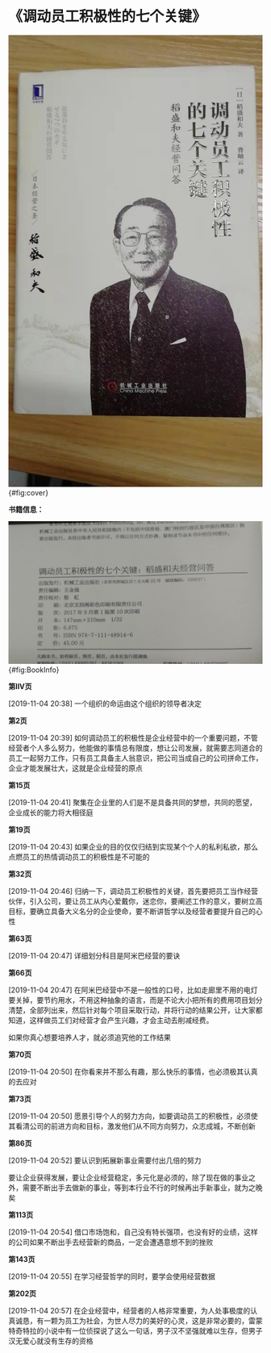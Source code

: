 # 《调动员工积极性的七个关键》

![封面](./Fig/cover.jpg){#fig:cover}

**书籍信息：**

![书籍信息](./Fig/BookInfo.jpg){#fig:BookInfo}

**第IIV页** 

[2019-11-04 20:38]
一个组织的命运由这个组织的领导者决定

**第2页** 

[2019-11-04 20:39]
如何调动员工的积极性是企业经营中的一个重要问题，不管经营者个人多么努力，他能做的事情总有限度，想让公司发展，就需要志同道合的员工一起努力工作，只有员工具备主人翁意识，把公司当成自己的公司拼命工作，企业才能发展壮大，这就是企业经营的原点

**第15页** 

[2019-11-04 20:41]
 聚集在企业里的人们是不是具备共同的梦想，共同的愿望，企业成长的能力将大相径庭

 **第19页** 
 
 [2019-11-04 20:43]
 如果企业的目的仅仅归结到实现某个个人的私利私欲，那么点燃员工的热情调动员工的积极性是不可能的

 **第32页** 
 
 [2019-11-04 20:46]
 归纳一下，调动员工积极性的关键，首先要把员工当作经营伙伴，引入公司，要让员工从内心爱戴你，迷恋你，要阐述工作的意义，要树立高目标，要确立具备大义名分的企业使命，要不断讲哲学以及经营者要提升自己的心性

 **第63页** 
 
 [2019-11-04 20:47]
 详细划分科目是阿米巴经营的要诀

 **第66页** 
 
 [2019-11-04 20:47]
 在阿米巴经营中不是一般性的口号，比如走廊里不用的电灯要关掉，要节约用水，不用这种抽象的语言，而是不论大小把所有的费用项目划分清楚，全部列出来，然后针对每个项目采取行动，并将行动的结果公开，让大家都知道，这样做员工们对经营才会产生兴趣，才会主动去削减经费。

 如果你真心想要培养人才，就必须追究他的工作结果

 **第70页** 
 
 [2019-11-04 20:50]
 在你看来并不那么有趣，那么快乐的事情，也必须极其认真的去应对

 **第73页** 
 
 [2019-11-04 20:50]
 愿景引导个人的努力方向，如要调动员工的积极性，必须使其看清公司的前进方向和目标，激发他们从不同方向努力，众志成城，不断创新

 **第86页** 
 
 [2019-11-04 20:52]
 要认识到拓展新事业需要付出几倍的努力

 要让企业获得发展，要让企业经营稳定，多元化是必须的，除了现在做的事业之外，需要不断出手去做新的事业，等到本行业不行的时候再出手新事业，就为之晚矣

 **第113页** 
 
 [2019-11-04 20:54]
 借口市场饱和，自己没有特长强项，也没有好的业绩，这样的公司如果不断出手去经营新的商品，一定会遭遇意想不到的挫败

 **第143页** 
 
 [2019-11-04 20:55]
 在学习经营哲学的同时，要学会使用经营数据

 **第202页** 
 
 [2019-11-04 20:57]
 在企业经营中，经营者的人格非常重要，为人处事极度的认真诚恳，有一颗为员工为社会，为世人尽力的美好的心灵，这是非常必要的，雷蒙特奇特拉的小说中有一位侦探说了这么一句话，男子汉不坚强就难以生存，但男子汉无爱心就没有生存的资格

 